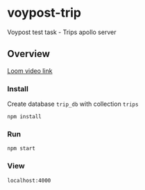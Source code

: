# voypost-trip
 Voypost test task - Trips apollo server

## Overview
[Loom video link](https://www.loom.com/share/4b200566546249a79dc88ad8561d98d2)

### Install

Create database ```trip_db``` with collection ```trips``` 

```npm install```

### Run
```npm start```

### View
```localhost:4000```
